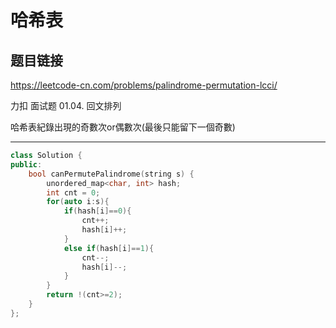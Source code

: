 # 哈希表

## 题目链接

https://leetcode-cn.com/problems/palindrome-permutation-lcci/

力扣 面试题 01.04. 回文排列

哈希表紀錄出現的奇數次or偶數次(最後只能留下一個奇數)
    
---------------------------------------

```cpp
class Solution {
public:
    bool canPermutePalindrome(string s) {
        unordered_map<char, int> hash;
        int cnt = 0;
        for(auto i:s){
            if(hash[i]==0){
                cnt++;
                hash[i]++;
            }
            else if(hash[i]==1){
                cnt--;
                hash[i]--;
            }
        }
        return !(cnt>=2);
    }
};
```
